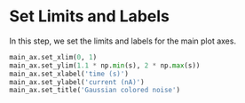 # Set Limits and Labels

In this step, we set the limits and labels for the main plot axes.

```python
main_ax.set_xlim(0, 1)
main_ax.set_ylim(1.1 * np.min(s), 2 * np.max(s))
main_ax.set_xlabel('time (s)')
main_ax.set_ylabel('current (nA)')
main_ax.set_title('Gaussian colored noise')
```
